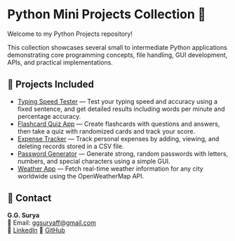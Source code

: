 # Python Mini Projects Collection 🐍

Welcome to my Python Projects repository!

This collection showcases several small to intermediate Python applications demonstrating core programming concepts, file handling, GUI development, APIs, and practical implementations.

## 📁 Projects Included

- [Typing Speed Tester](https://github.com/ggsurya/Python-Projects/blob/main/1.%20Typing%20Speed%20Tester/README.md) — Test your typing speed and accuracy using a fixed sentence, and get detailed results including words per minute and percentage accuracy.
- [Flashcard Quiz App](https://github.com/ggsurya/Python-Projects/blob/main/2.%20Flashcard%20Quiz%20App/README.md) — Create flashcards with questions and answers, then take a quiz with randomized cards and track your score.
- [Expense Tracker](https://github.com/ggsurya/Python-Projects/blob/main/3.%20Expense%20Tracker/README.md) — Track personal expenses by adding, viewing, and deleting records stored in a CSV file.
- [Password Generator](https://github.com/ggsurya/Python-Projects/blob/main/4.%20Password%20Generator/README.md) — Generate strong, random passwords with letters, numbers, and special characters using a simple GUI.
- [Weather App](https://github.com/ggsurya/Python-Projects/blob/main/5.%20Weather%20API%20(GUI)/README.md) — Fetch real-time weather information for any city worldwide using the OpenWeatherMap API.

## 📩 Contact

**G.G. Surya**  
📧 Email: ggsuryaff@gmail.com  
🔗 [LinkedIn](https://www.linkedin.com/in/g-g-surya-5aa9312b4)
🔗 [GitHub](https://github.com/ggsurya)
